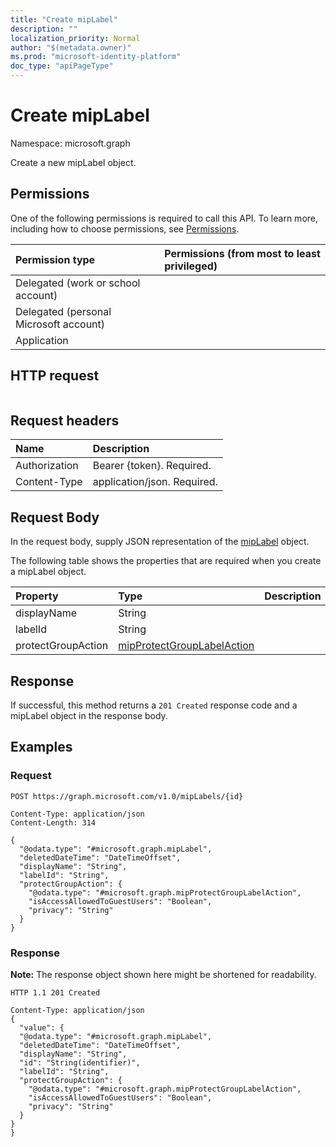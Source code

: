 ```yaml
---
title: "Create mipLabel"
description: ""
localization_priority: Normal
author: "$(metadata.owner)"
ms.prod: "microsoft-identity-platform"
doc_type: "apiPageType"
---
```


# Create mipLabel

Namespace: microsoft.graph

Create a new mipLabel object.

## Permissions

One of the following permissions is required to call this API. To learn more, including how to choose permissions, see [Permissions](/graph/permissions-reference).

| Permission type                        | Permissions (from most to least privileged) |
| :------------------------------------- | :------------------------------------------ |
| Delegated (work or school account)     |                                             |
| Delegated (personal Microsoft account) |                                             |
| Application                            |                                             |

## HTTP request

<!-- {
  "blockType": "ignored"
}
-->

```http

```

## Request headers

| Name          | Description                 |
| :------------ | :-------------------------- |
| Authorization | Bearer {token}. Required.   |
| Content-Type  | application/json. Required. |

## Request Body

In the request body, supply JSON representation of the [mipLabel](../resources/-miplabel.md) object.

<!-- Actions and Functions -->

<!-- CRUD Methods -->

The following table shows the properties that are required when you create a mipLabel object.

| Property           | Type                                                                     | Description |
| :----------------- | :----------------------------------------------------------------------- | :---------- |
| displayName        | String                                                                   |             |
| labelId            | String                                                                   |             |
| protectGroupAction | [mipProtectGroupLabelAction](../resources/mipprotectgrouplabelaction.md) |             |

## Response

If successful, this method returns a `201 Created` response code and a mipLabel object in the response body.

## Examples

### Request

<!-- {
  "blockType": "request",
  "name": "create_miplabel"
}
-->

```http
POST https://graph.microsoft.com/v1.0/mipLabels/{id}

Content-Type: application/json
Content-Length: 314

{
  "@odata.type": "#microsoft.graph.mipLabel",
  "deletedDateTime": "DateTimeOffset",
  "displayName": "String",
  "labelId": "String",
  "protectGroupAction": {
    "@odata.type": "#microsoft.graph.mipProtectGroupLabelAction",
    "isAccessAllowedToGuestUsers": "Boolean",
    "privacy": "String"
  }
}

```

### Response

**Note:** The response object shown here might be shortened for readability.

<!-- {
  "blockType": "response",
  "truncated": true,
  "@odata.type": "Microsoft.DirectoryServices.mipLabel"
}
-->

```http
HTTP 1.1 201 Created

Content-Type: application/json
{
  "value": {
  "@odata.type": "#microsoft.graph.mipLabel",
  "deletedDateTime": "DateTimeOffset",
  "displayName": "String",
  "id": "String(identifier)",
  "labelId": "String",
  "protectGroupAction": {
    "@odata.type": "#microsoft.graph.mipProtectGroupLabelAction",
    "isAccessAllowedToGuestUsers": "Boolean",
    "privacy": "String"
  }
}
}

```
